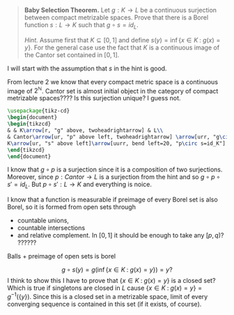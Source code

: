 > **Baby Selection Theorem.** Let $g:K\to L$ be a continuous surjection between compact metrizable spaces. Prove that there is a Borel function $s:L\to K$ such that $g\circ s=id_L$. 
> 
> *Hint.* Assume first that $K\subseteq[0,1]$ and define $s(y)=\inf\{x\in K\;:\;g(x)=y\}$. For the general case use the fact that $K$ is a continuous image of the Cantor set contained in $[0,1]$.

I will start with the assumption that $s$ in the hint is good.

From lecture 2 we know that every compact metric space is a continuous image of $2^{\mathbb{N}}$.  Cantor set is almost initial object in the category of compact metrizable spaces???? Is this surjection unique? I guess not.

```tikz
\usepackage{tikz-cd}
\begin{document}
\begin{tikzcd}
& & K\arrow[r, "g" above, twoheadrightarrow] & L\\ 
& Cantor\arrow[ur, "p" above left, twoheadrightarrow] \arrow[urr, "g\circ p" below right, twoheadrightarrow] \\
K\arrow[ur, "s" above left]\arrow[uurr, bend left=20, "p\circ s=id_K"] & L\arrow[u, "s'" right]
\end{tikzcd}
\end{document}
```
I know that $g\circ p$ is a surjection since it is a composition of two surjections. Moreover, since $p:Cantor\to L$ is a surjection from the hint and so $g\circ p\circ s'=id_L$. But $p\circ s':L\to K$ and everything is noice.

I know that a function is measurable if preimage of every Borel set is also Borel, so it is formed from open sets through 
- countable unions, 
- countable intersections 
- and relative complement.
In $[0,1]$ it should be enough to take any $[p, q)$?  ??????

Balls + preimage of open sets is borel

$$g\circ s(y)=g(\inf\{x\in K\;:\;g(x)=y\})=y?$$
I think to show this I have to prove that $\{x\in K\;:\;g(x)=y\}$ is a closed set? Which is true if singletons are closed in $L$ cause $\{x\in K\;:\;g(x)=y\}=g^{-1}(\{y\})$. Since this is a closed set in a metrizable space, limit of every converging sequence is contained in this set (if it exists, of course).

